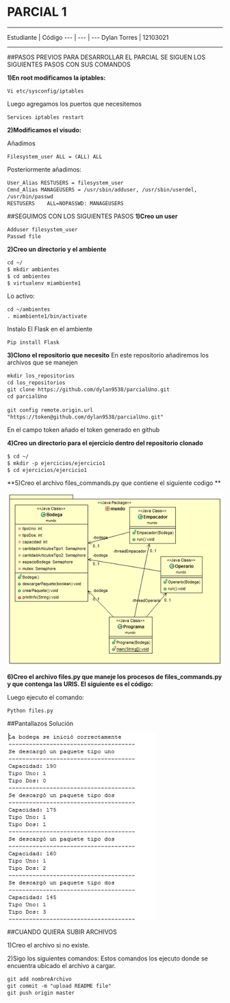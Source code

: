 # PARCIAL 1

****
Estudiante | Código
--- | --- | ---
Dylan Torres | 12103021 
****
##PASOS PREVIOS PARA DESARROLLAR EL PARCIAL
SE SIGUEN LOS SIGUIENTES PASOS CON SUS COMANDOS

**1)En root modificamos la iptables:**
```
Vi etc/sysconfig/iptables
```
Luego agregamos los puertos que necesitemos
```
Services iptables restart
```

**2)Modificamos el visudo:**

Añadimos 
```
Filesystem_user ALL = (ALL) ALL
```
Posteriormente añadimos:
```
User_Alias RESTUSERS = filesystem_user
Cmnd_Alias MANAGEUSERS = /usr/sbin/adduser, /usr/sbin/userdel, /usr/bin/passwd
RESTUSERS    ALL=NOPASSWD: MANAGEUSERS
```


##SEGUIMOS CON LOS SIGUIENTES PASOS
**1)Creo un user**
```
Adduser filesystem_user
Passwd file
```
**2)Creo un directorio y el ambiente**
```
cd ~/
$ mkdir ambientes
$ cd ambientes
$ virtualenv miambiente1
```
Lo activo:
```
cd ~/ambientes
. miambiente1/bin/activate
```
Instalo El Flask en el ambiente
```
Pip install Flask
```
**3)Clono el repositorio que necesito**
En este repositorio añadiremos los archivos que se manejen
```
mkdir los_repositorios
cd los_repositorios
git clone https://github.com/dylan9538/parcialUno.git
cd parcialUno

git config remote.origin.url "https://token@github.com/dylan9538/parcialUno.git"
```
En el campo token añado el token generado en github

**4)Creo un directorio para el ejercicio dentro del repositorio clonado**
```
$ cd ~/
$ mkdir -p ejercicios/ejercicio1
$ cd ejercicios/ejercicio1
```
**5)Creo el archivo files_commands.py que contiene el siguiente codigo **

![alt text](https://github.com/dylan9538/BodegaeSemaforo/blob/master/DiagramClassSemaforo.PNG "Diagrama de clases")
 
**6)Creo el archivo files.py que maneje los procesos de files_commands.py y que contenga las URIS. El siguiente es el código:**
 

Luego ejecuto el comando:
```
Python files.py
```
##Pantallazos Solución

![alt text](https://github.com/dylan9538/BodegaeSemaforo/blob/master/Prueba1.PNG "Prueba GET de /files")

##CUANDO QUIERA SUBIR ARCHIVOS

1)Creo el archivo si no existe.

2)Sigo los siguientes comandos:
Estos comandos los ejecuto donde se encuentra ubicado el archivo a cargar.

```
git add nombreArchivo
git commit -m "upload README file"
git push origin master
```


